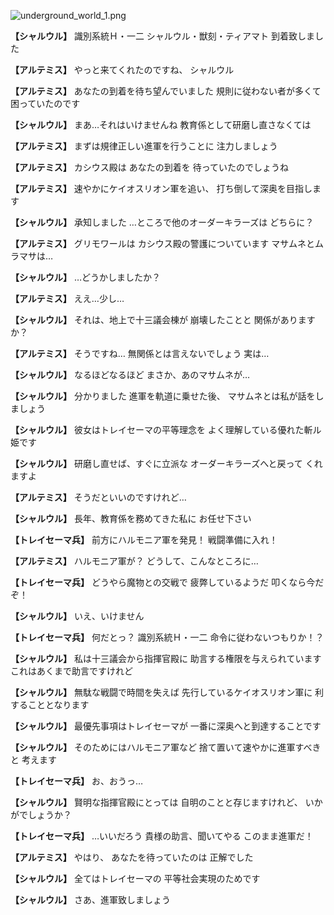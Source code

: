 
![underground_world_1.png](../images/backgrounds/underground_world_1.png)

**【シャルウル】**
識別系統Ｈ・一二
シャルウル・獣刻・ティアマト
到着致しました

**【アルテミス】**
やっと来てくれたのですね、
シャルウル

**【アルテミス】**
あなたの到着を待ち望んでいました
規則に従わない者が多くて
困っていたのです

**【シャルウル】**
まあ…それはいけませんね
教育係として研磨し直さなくては

**【アルテミス】**
まずは規律正しい進軍を行うことに
注力しましょう

**【アルテミス】**
カシウス殿は
あなたの到着を
待っていたのでしょうね

**【アルテミス】**
速やかにケイオスリオン軍を追い、
打ち倒して深奥を目指します

**【シャルウル】**
承知しました
…ところで他のオーダーキラーズは
どちらに？

**【アルテミス】**
グリモワールは
カシウス殿の警護についています
マサムネとムラマサは…

**【シャルウル】**
…どうかしましたか？

**【アルテミス】**
ええ…少し…

**【シャルウル】**
それは、地上で十三議会棟が
崩壊したことと
関係がありますか？

**【アルテミス】**
そうですね…
無関係とは言えないでしょう
実は…

**【シャルウル】**
なるほどなるほど
まさか、あのマサムネが…

**【シャルウル】**
分かりました
進軍を軌道に乗せた後、
マサムネとは私が話をしましょう

**【シャルウル】**
彼女はトレイセーマの平等理念を
よく理解している優れた斬ル姫です

**【シャルウル】**
研磨し直せば、すぐに立派な
オーダーキラーズへと戻って
くれますよ

**【アルテミス】**
そうだといいのですけれど…

**【シャルウル】**
長年、教育係を務めてきた私に
お任せ下さい

**【トレイセーマ兵】**
前方にハルモニア軍を発見！
戦闘準備に入れ！

**【アルテミス】**
ハルモニア軍が？
どうして、こんなところに…

**【トレイセーマ兵】**
どうやら魔物との交戦で
疲弊しているようだ
叩くなら今だぞ！

**【シャルウル】**
いえ、いけません

**【トレイセーマ兵】**
何だとっ？
識別系統Ｈ・一二
命令に従わないつもりか！？

**【シャルウル】**
私は十三議会から指揮官殿に
助言する権限を与えられています
これはあくまで助言ですけれど

**【シャルウル】**
無駄な戦闘で時間を失えば
先行しているケイオスリオン軍に
利することとなります

**【シャルウル】**
最優先事項はトレイセーマが
一番に深奥へと到達することです

**【シャルウル】**
そのためにはハルモニア軍など
捨て置いて速やかに進軍すべきと
考えます

**【トレイセーマ兵】**
お、おうっ…

**【シャルウル】**
賢明な指揮官殿にとっては
自明のことと存じますけれど、
いかがでしょうか？

**【トレイセーマ兵】**
…いいだろう
貴様の助言、聞いてやる
このまま進軍だ！

**【アルテミス】**
やはり、
あなたを待っていたのは
正解でした

**【シャルウル】**
全てはトレイセーマの
平等社会実現のためです

**【シャルウル】**
さあ、進軍致しましょう